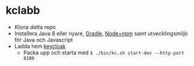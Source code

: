 # kclabb
* Klona detta repo
* Installera Java 8 eller nyare, [Gradle](https://gradle.org/install/), [Node+npm](https://nodejs.org/en/download/) samt utvecklingsmiljö för Java och Javascript
* Ladda hem [keycloak](https://github.com/keycloak/keycloak/releases/download/19.0.2/keycloak-19.0.2.zip)
  * Packa upp och starta med
  `$ ./bin/kc.sh start-dev --http-port 8180`
